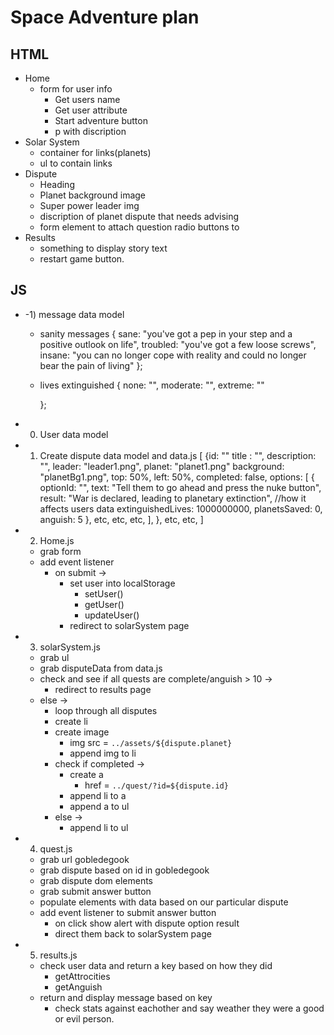 # Space Adventure plan

## HTML 
- Home 
    - form for user info
        - Get users name
        - Get user attribute
        - Start adventure button
        - p with discription
- Solar System
    - container for links(planets)
    - ul to contain links
- Dispute
    - Heading
    - Planet background image   
    - Super power leader img
    - discription of planet dispute that needs advising
    - form element to attach question radio buttons to
- Results
    - something to display story text
    - restart game button.

## JS

- -1) message data model
    - sanity messages
        {
            sane: "you've got a pep in your step and a positive outlook on life",
            troubled: "you've got a few loose screws",
            insane: "you can no longer cope with reality and could no longer bear the pain of living"
        };

    - lives extinguished 
        {
            none: "",
            moderate: "",
            extreme: ""

        };

- 0) User data model
    
- 1) Create dispute data model and data.js
[
   {id: ""
    title : "",
    description: "",
    leader: "leader1.png",
    planet: "planet1.png"
    background: "planetBg1.png",
    top: 50%,
    left: 50%,
    completed: false,
    options: [
        {   
            optionId: "",
            text: "Tell them to go ahead and press the nuke button",
            result: "War is declared, leading to planetary extinction",
            //how it affects users data
            extinguishedLives: 1000000000,
            planetsSaved: 0,
            anguish: 5
        },
        etc,
        etc,
        etc,
    ],
   },
   etc,
   etc,
]

- 2) Home.js
    - grab form
    - add event listener
        - on submit ->
            - set user into localStorage
                - setUser()
                - getUser()
                - updateUser()
             - redirect to solarSystem page

- 3) solarSystem.js
    - grab ul
    - grab disputeData from data.js
    - check and see if all quests are complete/anguish > 10 ->
        - redirect to results page
    - else ->
        - loop through all disputes
        - create li
        - create image
            - img src = `../assets/${dispute.planet}`
            - append img to li
        - check if completed ->
            - create a
                - href = `../quest/?id=${dispute.id}`
            - append li to a
            - append a to ul
        - else ->
            - append li to ul

- 4) quest.js
    - grab url gobledegook
    - grab dispute based on id in gobledegook
    - grab dispute dom elements
    - grab submit answer button
    - populate elements with data based on our particular dispute
    - add event listener to submit answer button
        - on click show alert with dispute option result
        - direct them back to solarSystem page

- 5) results.js
    - check user data and return a key based on how they did
        - getAttrocities
        - getAnguish
    - return and display message based on key
        - check stats against eachother and say weather they were a good or evil person.


